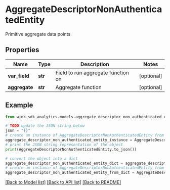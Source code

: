 # AggregateDescriptorNonAuthenticatedEntity

Primitive aggregate data points

## Properties

Name | Type | Description | Notes
------------ | ------------- | ------------- | -------------
**var_field** | **str** | Field to run aggregate function on | [optional] 
**aggregate** | **str** | Aggregate function | [optional] 

## Example

```python
from wink_sdk_analytics.models.aggregate_descriptor_non_authenticated_entity import AggregateDescriptorNonAuthenticatedEntity

# TODO update the JSON string below
json = "{}"
# create an instance of AggregateDescriptorNonAuthenticatedEntity from a JSON string
aggregate_descriptor_non_authenticated_entity_instance = AggregateDescriptorNonAuthenticatedEntity.from_json(json)
# print the JSON string representation of the object
print(AggregateDescriptorNonAuthenticatedEntity.to_json())

# convert the object into a dict
aggregate_descriptor_non_authenticated_entity_dict = aggregate_descriptor_non_authenticated_entity_instance.to_dict()
# create an instance of AggregateDescriptorNonAuthenticatedEntity from a dict
aggregate_descriptor_non_authenticated_entity_from_dict = AggregateDescriptorNonAuthenticatedEntity.from_dict(aggregate_descriptor_non_authenticated_entity_dict)
```
[[Back to Model list]](../README.md#documentation-for-models) [[Back to API list]](../README.md#documentation-for-api-endpoints) [[Back to README]](../README.md)


